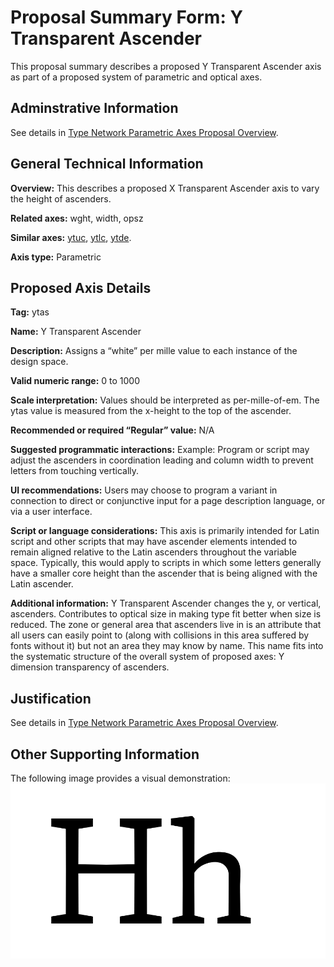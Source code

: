 # Proposal Summary Form: Y Transparent Ascender

This proposal summary describes a proposed Y Transparent Ascender axis as part of a
proposed system of parametric and optical axes.

## Adminstrative Information

See details in [Type Network Parametric Axes Proposal Overview](Overview.md).

## General Technical Information

**Overview:** This describes a proposed X Transparent Ascender axis to vary the
height of ascenders.

**Related axes:** wght, width, opsz 

**Similar axes:** [ytuc](ProposalSummary_ytuc.md), [ytlc](ProposalSummary_ytlo.md), [ytde](ProposalSummary_trde.md).

**Axis type:** Parametric

## Proposed Axis Details

**Tag:** ytas

**Name:** Y Transparent Ascender 

**Description:** Assigns a “white” per mille value to each instance of the design space.

**Valid numeric range:**  0 to 1000

**Scale interpretation:** Values should be interpreted as per-mille-of-em. The ytas value is measured from the x-height to the top of the ascender.

**Recommended or required “Regular” value:** N/A

**Suggested programmatic interactions:** Example: Program or script may adjust the ascenders
in coordination leading and column width to prevent letters from touching vertically.

**UI recommendations:** Users may choose to program a variant in connection to direct or
conjunctive input for a page description language, or via a user interface.

**Script or language considerations:** This axis is primarily intended for Latin script and other scripts that may have ascender elements intended to remain aligned relative to the Latin ascenders throughout the variable space. Typically, this would apply to scripts in which some letters generally have a smaller core height than the ascender that is being aligned with the Latin ascender.

**Additional information:** Y Transparent Ascender changes the y, or vertical, ascenders.
Contributes to optical size in making type fit better when size is reduced. The zone or
general area that ascenders live in is an attribute that all users can easily point to
(along with collisions in this area suffered by fonts without it) but not an area they
may know by name. This name fits into the systematic structure of the overall system of
proposed axes: Y dimension transparency of ascenders.

## Justification

See details in [Type Network Parametric Axes Proposal Overview](Overview.md).

## Other Supporting Information

The following image provides a visual demonstration:
![Demonstration](demos/animation-ytas.gif)
